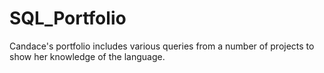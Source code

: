 # SQL_Portfolio
Candace's portfolio includes various queries from a number of projects to show her knowledge of the language.  
